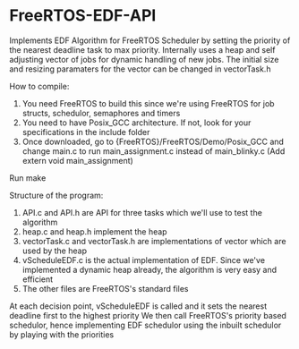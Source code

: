 # FreeRTOS-EDF-API
Implements EDF Algorithm for FreeRTOS Scheduler by setting the priority of the nearest deadline task to max priority. Internally uses a heap and self adjusting vector of jobs for dynamic handling of new jobs. The initial size and resizing paramaters for the vector can be changed in vectorTask.h

How to compile:
1) You need FreeRTOS to build this since we're using FreeRTOS for job structs, schedulor, semaphores and timers
2) You need to have Posix_GCC architecture. If not, look for your specifications in the include folder
3) Once downloaded, go to {FreeRTOS}/FreeRTOS/Demo/Posix_GCC and change main.c to run main_assignment.c instead of main_blinky.c (Add extern void main_assignment)

Run make

Structure of the program:
1) API.c and API.h are API for three tasks which we'll use to test the algorithm
2) heap.c and heap.h implement the heap
3) vectorTask.c and vectorTask.h are implementations of vector which are used by the heap
4) vScheduleEDF.c is the actual implementation of EDF. Since we've implemented a dynamic heap already, the algorithm is very easy and efficient
5) The other files are FreeRTOS's standard files

At each decision point, vScheduleEDF is called and it sets the nearest deadline first to the highest priority 
We then call FreeRTOS's priority based schedulor, hence implementing EDF schedulor using the inbuilt schedulor by playing with the priorities
